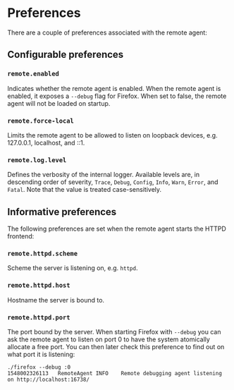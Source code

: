 Preferences
===========

There are a couple of preferences associated with the remote agent:


Configurable preferences
------------------------

### `remote.enabled`

Indicates whether the remote agent is enabled.  When the remote agent
is enabled, it exposes a `--debug` flag for Firefox.  When set to
false, the remote agent will not be loaded on startup.

### `remote.force-local`

Limits the remote agent to be allowed to listen on loopback devices,
e.g. 127.0.0.1, localhost, and ::1.

### `remote.log.level`

Defines the verbosity of the internal logger.  Available levels
are, in descending order of severity, `Trace`, `Debug`, `Config`,
`Info`, `Warn`, `Error`, and `Fatal`.  Note that the value is
treated case-sensitively.


Informative preferences
-----------------------

The following preferences are set when the remote agent starts the
HTTPD frontend:

### `remote.httpd.scheme`

Scheme the server is listening on, e.g. `httpd`.

### `remote.httpd.host`

Hostname the server is bound to.

### `remote.httpd.port`

The port bound by the server.  When starting Firefox with `--debug`
you can ask the remote agent to listen on port 0 to have the system
atomically allocate a free port.  You can then later check this
preference to find out on what port it is listening:

	./firefox --debug :0
	1548002326113	RemoteAgent	INFO	Remote debugging agent listening on http://localhost:16738/
